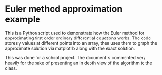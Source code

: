 # Euler method approximation example

This is a Python script used to demonstrate how the Euler method for approximating first order ordinary differential equations works. The code stores y values at different points into an array, then uses them to graph the approximate solution via matplotlib along with the exact solution. 

This was done for a school project. The document is commented very heavily for the sake of presenting an in depth view of the algorithm to the class.